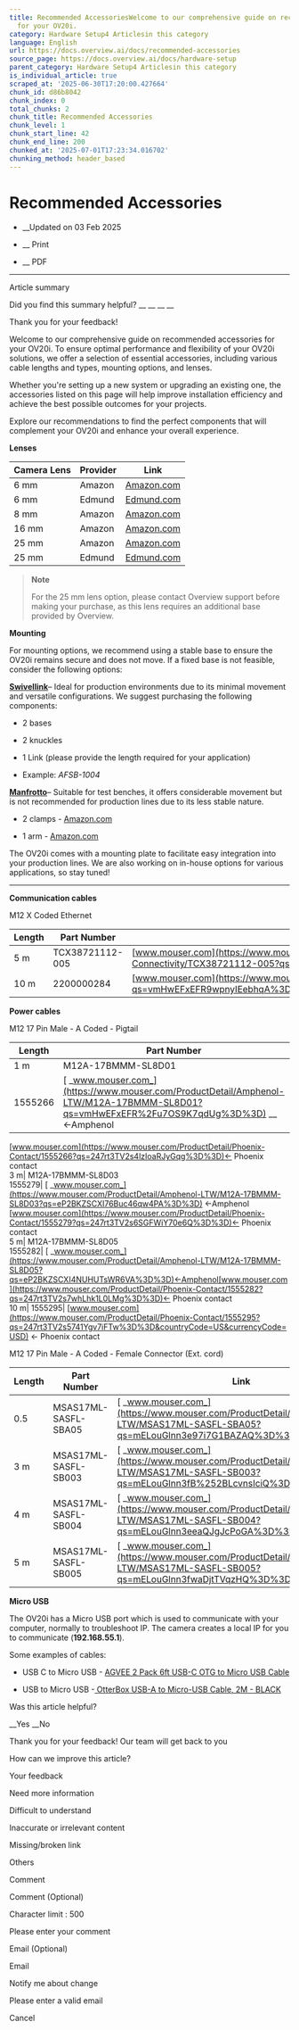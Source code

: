 ```yaml
---
title: Recommended AccessoriesWelcome to our comprehensive guide on recommended accessories
  for your OV20i.
category: Hardware Setup4 Articlesin this category
language: English
url: https://docs.overview.ai/docs/recommended-accessories
source_page: https://docs.overview.ai/docs/hardware-setup
parent_category: Hardware Setup4 Articlesin this category
is_individual_article: true
scraped_at: '2025-06-30T17:20:00.427664'
chunk_id: d86b8042
chunk_index: 0
total_chunks: 2
chunk_title: Recommended Accessories
chunk_level: 1
chunk_start_line: 42
chunk_end_line: 200
chunked_at: '2025-07-01T17:23:34.016702'
chunking_method: header_based
---
```


# Recommended Accessories

  *  __Updated on 03 Feb 2025



  *  __ Print

  * __ PDF




* * *

Article summary

Did you find this summary helpful?  __ __ __ __

Thank you for your feedback\!

Welcome to our comprehensive guide on recommended accessories for your OV20i. To ensure optimal performance and flexibility of your OV20i solutions, we offer a selection of essential accessories, including various cable lengths and types, mounting options, and lenses.

Whether you're setting up a new system or upgrading an existing one, the accessories listed on this page will help improve installation efficiency and achieve the best possible outcomes for your projects.

Explore our recommendations to find the perfect components that will complement your OV20i and enhance your overall experience.

**Lenses**

Camera Lens| Provider| Link  
---|---|---  
6 mm| Amazon| [Amazon.com](https://www.amazon.com/dp/B07JZ1SY26?psc=1&smid=A1THAZDOWP300U&ref_=chk_typ_imgToDp)  
6 mm| Edmund| [Edmund.com](https://www.edmundoptics.com/p/6mm-fl-f40-blue-series-m12-imaging-lens/41949/)  
8 mm| Amazon| [Amazon.com](https://www.amazon.com/gp/product/B07JZ1SY2Y/ref=ppx_yo_dt_b_search_asin_title?ie=UTF8&psc=1)  
16 mm| Amazon| [Amazon.com](https://www.amazon.com/dp/B07JZ1X8S4/ref=pe_386300_442618370_TE_dp_i1)  
25 mm| Amazon| [Amazon.com](https://www.amazon.com/uxcell-Camera-Focal-Length-Angle/dp/B07WJDYWPF)  
25 mm| Edmund| [Edmund.com](https://www.edmundoptics.com/p/25mm-fl-f4-blue-series-m12-mu-videotrade-imaging-lens/23595?gad_source=1&gclid=CjwKCAjw1emzBhB8EiwAHwZZxe9eZjqz7MkZIwQWUIAAzzejTeTGKNLDiyHIZblEECveZ5l6kL7gBRoCuqEQAvD_BwE)  
  
> **Note**
> 
> For the 25 mm lens option, please contact Overview support before making your purchase, as this lens requires an additional base provided by Overview.

**Mounting**

For mounting options, we recommend using a stable base to ensure the OV20i remains secure and does not move. If a fixed base is not feasible, consider the following options:

[**Swivellink**](https://swivellink.com/product-category/mounts/)– Ideal for production environments due to its minimal movement and versatile configurations. We suggest purchasing the following components:

  * 2 bases

  * 2 knuckles

  * 1 Link \(please provide the length required for your application\)

  * Example: _AFSB-1004_




[**Manfrotto**](https://www.manfrotto.com/us-en/)– Suitable for test benches, it offers considerable movement but is not recommended for production lines due to its less stable nature.

  * 2 clamps - [Amazon.com](https://www.amazon.com/Manfrotto-Super-Clamp-without-Stud/dp/B000JLM4XG/ref=sr_1_4?crid=23KKXBQ90M6PH&dib=eyJ2IjoiMSJ9.4mD392dterPD-n4qRwDDd5_7KEx3EDDf_hDi4uCafApArohwwukDZW6NvLplQXBBZHX09LTgQpTVapINHFaOHSCcskNxEacgaHlwY4zr8V4uBR2luAeFh0UoK_RTUxyRy0OajeLRr4kFeDp7y0jJa5sleMOIf9hsMJjeImAENRf-Sf3eUVBDDNTP9gOaaEfIaBGzFUWNE7S21KMqg-cu-8PdxUwxO-svXIPoQynD-sZpbb9wBrmNyjBbj62oZReEefq6x40Ksx-KjOwBEN71WvlpDvKGP198xI2nFsh1dJI.mSVgM9I6mXjAZUgnw_iPLA04LIZUtf6AQBs2Wrv3BWE&dib_tag=se&keywords=manfrotto&qid=1722277214&s=electronics&sprefix=manfrotto%2Celectronics%2C180&sr=1-4)

  * 1 arm - [Amazon.com](https://www.amazon.com/Manfrotto-244N-Variable-Friction-without/dp/B001CFCFVE/ref=sr_1_5?crid=23KKXBQ90M6PH&dib=eyJ2IjoiMSJ9.4mD392dterPD-n4qRwDDd5_7KEx3EDDf_hDi4uCafApArohwwukDZW6NvLplQXBBZHX09LTgQpTVapINHFaOHSCcskNxEacgaHlwY4zr8V4uBR2luAeFh0UoK_RTUxyRy0OajeLRr4kFeDp7y0jJa5sleMOIf9hsMJjeImAENRf-Sf3eUVBDDNTP9gOaaEfIaBGzFUWNE7S21KMqg-cu-8PdxUwxO-svXIPoQynD-sZpbb9wBrmNyjBbj62oZReEefq6x40Ksx-KjOwBEN71WvlpDvKGP198xI2nFsh1dJI.mSVgM9I6mXjAZUgnw_iPLA04LIZUtf6AQBs2Wrv3BWE&dib_tag=se&keywords=manfrotto&qid=1722277214&s=electronics&sprefix=manfrotto%2Celectronics%2C180&sr=1-5&th=1)




The OV20i comes with a mounting plate to facilitate easy integration into your production lines. We are also working on in-house options for various applications, so stay tuned\!

* * *

**Communication cables**

M12 X Coded Ethernet 

Length| Part Number| Link  
---|---|---  
5 m| TCX38721112-005| [www.mouser.com](https://www.mouser.com/ProductDetail/TE-Connectivity/TCX38721112-005?qs=QNEnbhJQKvbGk7hSgcCFAQ%3D%3D)  
10 m| 2200000284| [www.mouser.com](https://www.mouser.com/ProductDetail/Basler/2200000284?qs=vmHwEFxEFR9wpnyIEebhqA%3D%3D&countryCode=US&currencyCode=USD)  
  
**Power cables**

M12 17 Pin Male - A Coded - Pigtail

Length| Part Number| Link  
---|---|---  
1 m| M12A-17BMMM-SL8D01  
1555266| [ _www.mouser.com_](https://www.mouser.com/ProductDetail/Amphenol-LTW/M12A-17BMMM-SL8D01?qs=vmHwEFxEFR%2Fu7OS9K7qdUg%3D%3D) __ ←Amphenol  
[www.mouser.com](https://www.mouser.com/ProductDetail/Phoenix-Contact/1555266?qs=247rt3TV2s4lzIoaRJyGqg%3D%3D)← Phoenix contact  
3 m| M12A-17BMMM-SL8D03  
1555279| [ _www.mouser.com_](https://www.mouser.com/ProductDetail/Amphenol-LTW/M12A-17BMMM-SL8D03?qs=eP2BKZSCXI76Buc46qw4PA%3D%3D) ←Amphenol  
[www.mouser.com](https://www.mouser.com/ProductDetail/Phoenix-Contact/1555279?qs=247rt3TV2s6SGFWiY70e6Q%3D%3D)← Phoenix contact  
5 m| M12A-17BMMM-SL8D05  
1555282| [ _www.mouser.com_](https://www.mouser.com/ProductDetail/Amphenol-LTW/M12A-17BMMM-SL8D05?qs=eP2BKZSCXI4NUHUTsWR6VA%3D%3D)←Amphenol[www.mouser.com](https://www.mouser.com/ProductDetail/Phoenix-Contact/1555282?qs=247rt3TV2s7whLhk1L0LMg%3D%3D)← Phoenix contact  
10 m| 1555295| [www.mouser.com](https://www.mouser.com/ProductDetail/Phoenix-Contact/1555295?qs=247rt3TV2s5741Ygv7iFTw%3D%3D&countryCode=US&currencyCode=USD) ← Phoenix contact  
  
M12 17 Pin Male - A Coded - Female Connector \(Ext. cord\)

Length| Part Number| Link  
---|---|---  
0.5| MSAS17ML-SASFL-SBA05| [ _www.mouser.com_](https://www.mouser.com/ProductDetail/Amphenol-LTW/MSAS17ML-SASFL-SBA05?qs=mELouGlnn3e97i7G1BAZAQ%3D%3D)←Amphenol  
3 m| MSAS17ML-SASFL-SB003| [ _www.mouser.com_](https://www.mouser.com/ProductDetail/Amphenol-LTW/MSAS17ML-SASFL-SB003?qs=mELouGlnn3fB%252BLcvnsIciQ%3D%3D)←Amphenol  
4 m| MSAS17ML-SASFL-SB004| [ _www.mouser.com_](https://www.mouser.com/ProductDetail/Amphenol-LTW/MSAS17ML-SASFL-SB004?qs=mELouGlnn3eeaQJgJcPoGA%3D%3D)←Amphenol  
5 m| MSAS17ML-SASFL-SB005| [ _www.mouser.com_](https://www.mouser.com/ProductDetail/Amphenol-LTW/MSAS17ML-SASFL-SB005?qs=mELouGlnn3fwaDjtTVqzHQ%3D%3D)←Amphenol  
  
**Micro USB**

The OV20i has a Micro USB port which is used to communicate with your computer, normally to troubleshoot IP. The camera creates a local IP for you to communicate \(**192.168.55.1**\).

Some examples of cables:

  * USB C to Micro USB - [AGVEE 2 Pack 6ft USB-C OTG to Micro USB Cable](https://www.amazon.com/dp/B09P13V1W8?psc=1&ref=product_details)

  * USB to Micro USB -[ OtterBox USB-A to Micro-USB Cable, 2M - BLACK](https://www.amazon.com/OtterBox-USB-Micro-USB-Cable-2M/dp/B0B4M3GF9C/ref=sr_1_6?crid=35TQK23ZOPB67&dib=eyJ2IjoiMSJ9.n3-4Uco-r2uinkrXC6Ny6GA6jSqojUFRbrWaU-mlH1zPBEj2ZyC3_W2JRokbP9HwbeDfCOB5NoB5QjWa_kpSaem5LpK9E1YDzoP_--sPgLfcrar4XYBGHHVXDKWm-lB39siUkiZw45r-0h30AADJX3y9Tln3nBh6Kq4lWcRBFRo5nZY2m1kjEGf7TR3nyRNNdOxcZjtrQio5oNFW4NIrG9r8NyFVdYARqmOvaZ9FumoQOCDmObHO71yzkCxWwUYW5mQU2KNIUozhBFbpWjSc99c766yMGrAvpFya7F3JQqU.5DdnO0DsZLh5yBCz2LeJdjVYoxV0mTgAJUPSnIeYPxY&dib_tag=se&keywords=USB+to+Micro+USB+2+m&qid=1721270344&s=industrial&sprefix=usb+to+micro+usb+2+m%2Cindustrial%2C89&sr=1-6)




Was this article helpful?

__Yes __No

Thank you for your feedback\! Our team will get back to you

How can we improve this article?

Your feedback

Need more information

Difficult to understand

Inaccurate or irrelevant content

Missing/broken link

Others

Comment

Comment \(Optional\)

Character limit : 500

Please enter your comment

Email \(Optional\)

Email

Notify me about change  


Please enter a valid email

Cancel
